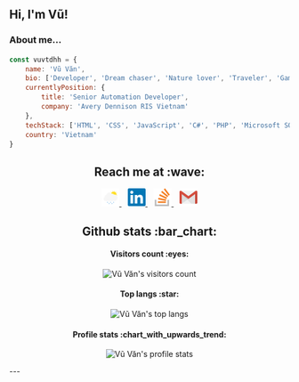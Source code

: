 <h2> Hi, I'm Vũ!</h2>

### About me...  

```javascript
const vuvtdhh = {
    name: 'Vũ Văn',
    bio: ['Developer', 'Dream chaser', 'Nature lover', 'Traveler', 'Gamer', 'Blogger'],
    currentlyPosition: {
        title: 'Senior Automation Developer',
        company: 'Avery Dennison RIS Vietnam'
    },
    techStack: ['HTML', 'CSS', 'JavaScript', 'C#', 'PHP', 'Microsoft SQL Server', 'Oracle', 'MySQL', 'MongoDB'],
    country: 'Vietnam'
} 
```

<h2 align="center">Reach me at :wave:</h2>

<p align="center">
  <a href="https://vuvtdhh.github.io/">
    <img src="https://raw.githubusercontent.com/vuvtdhh/vuvtdhh/main/images/lightrain.png" target="_blank" alt="Vũ Văn's profile" height="32" width="32">
  </a>
  &ensp;
  <a href="https://www.linkedin.com/in/vuvtdhh/">
    <img src="https://raw.githubusercontent.com/vuvtdhh/vuvtdhh/main/images/linkedin-icon.svg" target="_blank" alt="Vũ Văn's LinkedIn profile" height="32" width="32">
  </a>
  &ensp;
  <a href="https://stackoverflow.com/users/20150386/vu-van">
    <img src="https://raw.githubusercontent.com/vuvtdhh/vuvtdhh/main/images/stackoverflow-icon.svg" target="_blank" alt="Vũ Văn's Stack Overflow profile" height="32" width="32">
  </a>
  &ensp;
  <a href="mailto:vuvtdhh@gmail.com">
    <img src="https://raw.githubusercontent.com/vuvtdhh/vuvtdhh/main/images/gmail-icon.svg" target="_blank" alt="mail to Vũ Văn's" height="32" width="32">
  </a>
</p>

<h2 align="center">Github stats :bar_chart:</h2>

<h4 align="center">Visitors count :eyes:</h4>

<p align="center"><img src="https://profile-counter.glitch.me/vuvtdhh/count.svg" alt="Vũ Văn's visitors count"/></p>

<h4 align="center">Top langs :star:</h4>

<p align="center"><img src="https://github-readme-stats.vercel.app/api/top-langs/?username=vuvtdhh&langs_count=10&theme=tokyonight&layout=compact" alt="Vũ Văn's top langs" /></p>

<h4 align="center">Profile stats :chart_with_upwards_trend:</h4>

<p align="center"><img src="https://github-readme-stats.vercel.app/api?username=vuvtdhh&show_icons=true&theme=onedark" alt="Vũ Văn's profile stats" /></p>
---